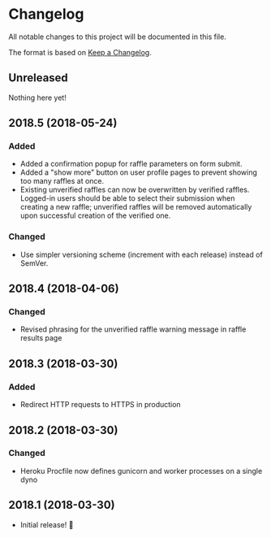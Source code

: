# Changelog
All notable changes to this project will be documented in this file.

The format is based on [Keep a Changelog](http://keepachangelog.com/en/1.0.0/).

## Unreleased
Nothing here yet!

## 2018.5 (2018-05-24)
### Added
- Added a confirmation popup for raffle parameters on form submit.
- Added a "show more" button on user profile pages to prevent showing too many raffles at once.
- Existing unverified raffles can now be overwritten by verified raffles. Logged-in users should be able to select their submission when creating a new raffle; unverified raffles will be removed automatically upon successful creation of the verified one.

### Changed
- Use simpler versioning scheme (increment with each release) instead of SemVer.

## 2018.4 (2018-04-06)
### Changed
- Revised phrasing for the unverified raffle warning message in raffle results page

## 2018.3 (2018-03-30)
### Added
- Redirect HTTP requests to HTTPS in production

## 2018.2 (2018-03-30)
### Changed
- Heroku Procfile now defines gunicorn and worker processes on a single dyno

## 2018.1 (2018-03-30)
- Initial release! :tada:
